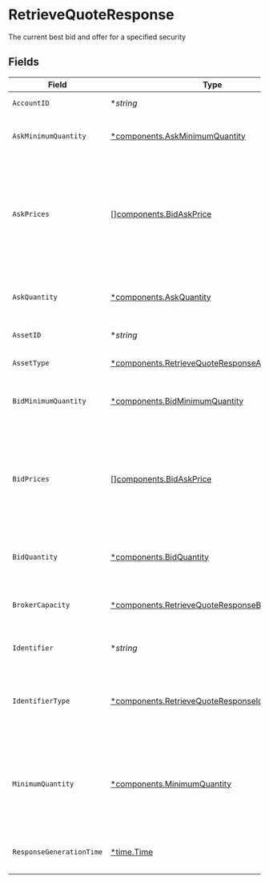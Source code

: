 # RetrieveQuoteResponse

The current best bid and offer for a specified security


## Fields

| Field                                                                                                                                                                                                                                   | Type                                                                                                                                                                                                                                    | Required                                                                                                                                                                                                                                | Description                                                                                                                                                                                                                             | Example                                                                                                                                                                                                                                 |
| --------------------------------------------------------------------------------------------------------------------------------------------------------------------------------------------------------------------------------------- | --------------------------------------------------------------------------------------------------------------------------------------------------------------------------------------------------------------------------------------- | --------------------------------------------------------------------------------------------------------------------------------------------------------------------------------------------------------------------------------------- | --------------------------------------------------------------------------------------------------------------------------------------------------------------------------------------------------------------------------------------- | --------------------------------------------------------------------------------------------------------------------------------------------------------------------------------------------------------------------------------------- |
| `AccountID`                                                                                                                                                                                                                             | **string*                                                                                                                                                                                                                               | :heavy_minus_sign:                                                                                                                                                                                                                      | The account id used in calculating order costs                                                                                                                                                                                          | 01HBRQ5BW6ZAY4BNWP4GWRD80X                                                                                                                                                                                                              |
| `AskMinimumQuantity`                                                                                                                                                                                                                    | [*components.AskMinimumQuantity](../../models/components/askminimumquantity.md)                                                                                                                                                         | :heavy_minus_sign:                                                                                                                                                                                                                      | The best ask minimum quantity. This will be absent if no ask information is available                                                                                                                                                   | {<br/>"value": "100"<br/>}                                                                                                                                                                                                              |
| `AskPrices`                                                                                                                                                                                                                             | [][components.BidAskPrice](../../models/components/bidaskprice.md)                                                                                                                                                                      | :heavy_minus_sign:                                                                                                                                                                                                                      | The price information of the best ask matching the request criteria. If no ask information is available at all, this will be empty. If yield information is not available, then this will only contain a PERCENTAGE_OF_PAR-typed price. | [<br/>{<br/>"price": {<br/>"value": "93.22"<br/>},<br/>"type": "PERCENTAGE_OF_PAR"<br/>}<br/>]                                                                                                                                          |
| `AskQuantity`                                                                                                                                                                                                                           | [*components.AskQuantity](../../models/components/askquantity.md)                                                                                                                                                                       | :heavy_minus_sign:                                                                                                                                                                                                                      | The best ask quantity. This will be absent if no ask information is available                                                                                                                                                           | [<br/>{<br/>"value": "2000"<br/>}<br/>]                                                                                                                                                                                                 |
| `AssetID`                                                                                                                                                                                                                               | **string*                                                                                                                                                                                                                               | :heavy_minus_sign:                                                                                                                                                                                                                      | Apex Asset ID for this asset.                                                                                                                                                                                                           | 22091                                                                                                                                                                                                                                   |
| `AssetType`                                                                                                                                                                                                                             | [*components.RetrieveQuoteResponseAssetType](../../models/components/retrievequoteresponseassettype.md)                                                                                                                                 | :heavy_minus_sign:                                                                                                                                                                                                                      | The type of asset referenced by the security identifier                                                                                                                                                                                 | FIXED_INCOME                                                                                                                                                                                                                            |
| `BidMinimumQuantity`                                                                                                                                                                                                                    | [*components.BidMinimumQuantity](../../models/components/bidminimumquantity.md)                                                                                                                                                         | :heavy_minus_sign:                                                                                                                                                                                                                      | The best bid minimum quantity. This will be absent if no bid information is available                                                                                                                                                   | {<br/>"value": "100"<br/>}                                                                                                                                                                                                              |
| `BidPrices`                                                                                                                                                                                                                             | [][components.BidAskPrice](../../models/components/bidaskprice.md)                                                                                                                                                                      | :heavy_minus_sign:                                                                                                                                                                                                                      | The price information of the best bid matching the request criteria. If no bid information is available at all, this will be empty. If yield information is not available, then this will only contain a PERCENTAGE_OF_PAR-typed price. | [<br/>{<br/>"price": {<br/>"value": "97.44"<br/>},<br/>"type": "PERCENTAGE_OF_PAR"<br/>}<br/>]                                                                                                                                          |
| `BidQuantity`                                                                                                                                                                                                                           | [*components.BidQuantity](../../models/components/bidquantity.md)                                                                                                                                                                       | :heavy_minus_sign:                                                                                                                                                                                                                      | The best bid quantity. This will be absent if no bid information is available                                                                                                                                                           | {<br/>"value": "2000"<br/>}                                                                                                                                                                                                             |
| `BrokerCapacity`                                                                                                                                                                                                                        | [*components.RetrieveQuoteResponseBrokerCapacity](../../models/components/retrievequoteresponsebrokercapacity.md)                                                                                                                       | :heavy_minus_sign:                                                                                                                                                                                                                      | Capacity used in determining bid and ask prices. Defaults to "AGENCY" if no value specified.                                                                                                                                            | AGENCY                                                                                                                                                                                                                                  |
| `Identifier`                                                                                                                                                                                                                            | **string*                                                                                                                                                                                                                               | :heavy_minus_sign:                                                                                                                                                                                                                      | Identifier of the asset (of the type specified in `identifier_type`).                                                                                                                                                                   | 3.78331e+07                                                                                                                                                                                                                             |
| `IdentifierType`                                                                                                                                                                                                                        | [*components.RetrieveQuoteResponseIdentifierType](../../models/components/retrievequoteresponseidentifiertype.md)                                                                                                                       | :heavy_minus_sign:                                                                                                                                                                                                                      | The identifier type of the asset for which the best bid and offer is returned. This will be the same value as what was sent on the request.                                                                                             | CUSIP                                                                                                                                                                                                                                   |
| `MinimumQuantity`                                                                                                                                                                                                                       | [*components.MinimumQuantity](../../models/components/minimumquantity.md)                                                                                                                                                               | :heavy_minus_sign:                                                                                                                                                                                                                      | The minimum quantity specified in the request (if any). For Fixed Income: Expressed in the par (face-value) amount and may not exceed two decimal places for USD-based currencies.                                                      | {<br/>"value": "200"<br/>}                                                                                                                                                                                                              |
| `ResponseGenerationTime`                                                                                                                                                                                                                | [*time.Time](https://pkg.go.dev/time#Time)                                                                                                                                                                                              | :heavy_minus_sign:                                                                                                                                                                                                                      | The time the response was generated by the system                                                                                                                                                                                       | {<br/>"nanos": 61400000,<br/>"seconds": 171442739<br/>}                                                                                                                                                                                 |